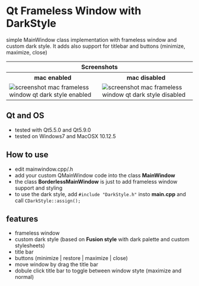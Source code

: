 # Qt Frameless Window with DarkStyle
simple MainWindow class implementation with frameless window and custom dark style. 
It adds also support for titlebar and buttons (minimize, maximize, close)

<table>
  <tr><th colspan="2">Screenshots</th></tr>
  <tr><th>mac enabled</th><th>mac disabled</th></tr>
  <tr>
    <td><img src="https://github.com/Jorgen-VikingGod/Qt-Frameless-Window-DarkStyle/blob/master/screenshot_mac_frameless_window_qt_dark_style_enabled.png" title="screenshot mac frameless window qt dark style enabled" /></td>
    <td><img src="https://github.com/Jorgen-VikingGod/Qt-Frameless-Window-DarkStyle/blob/master/screenshot_mac_frameless_window_qt_dark_style_disabled.png" title="screenshot mac frameless window qt dark style disabled" /></td>
  </tr>
</table>

## Qt and OS
* tested with Qt5.5.0 and Qt5.9.0
* tested on Windows7 and MacOSX 10.12.5

## How to use
* edit mainwindow.cpp/.h
* add your custom QMainWindow code into the class **MainWindow**
* the class **BorderlessMainWindow** is just to add frameless window support and styling
* to use the dark style, add ``#include "DarkStyle.h"`` insto **main.cpp** and call ``CDarkStyle::assign();``

## features
* frameless window
* custom dark style (based on **Fusion style** with dark palette and custom stylesheets)
* title bar
* buttons (minimize | restore | maximize | close)
* move window by drag the title bar
* dobule click title bar to toggle between window styte (maximize and normal)

